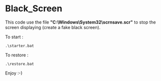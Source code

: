 # Black_Screen
This code use the file **"C:\Windows\System32\scrnsave.scr"** to stop the screen displaying (create a fake black screen).

To start :
```
.\starter.bat
```

To restore :
```
.\restore.bat
```

Enjoy :-)
